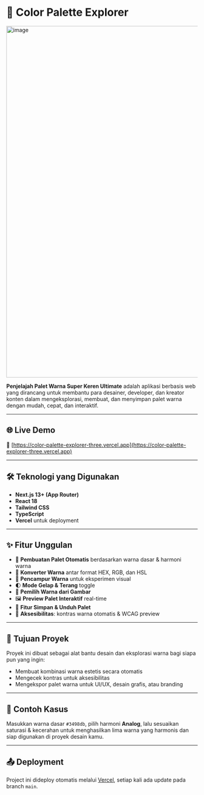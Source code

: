 # 🎨 Color Palette Explorer

<img width="1897" height="927" alt="image" src="https://github.com/user-attachments/assets/3e3d9432-406b-4002-850b-5790f6dc2278" />

**Penjelajah Palet Warna Super Keren Ultimate** adalah aplikasi berbasis web yang dirancang untuk membantu para desainer, developer, dan kreator konten dalam mengeksplorasi, membuat, dan menyimpan palet warna dengan mudah, cepat, dan interaktif.

---

## 🌐 Live Demo

🔗 [https://color-palette-explorer-three.vercel.app](https://color-palette-explorer-three.vercel.app)

---

## 🛠️ Teknologi yang Digunakan

- **Next.js 13+ (App Router)**
- **React 18**
- **Tailwind CSS**
- **TypeScript**
- **Vercel** untuk deployment

---

## ✨ Fitur Unggulan

- 🎨 **Pembuatan Palet Otomatis** berdasarkan warna dasar & harmoni warna
- 🌈 **Konverter Warna** antar format HEX, RGB, dan HSL
- 🧪 **Pencampur Warna** untuk eksperimen visual
- 🌓 **Mode Gelap & Terang** toggle
- 🧩 **Pemilih Warna dari Gambar**
- 🖼️ **Preview Palet Interaktif** real-time
- 💾 **Fitur Simpan & Unduh Palet**
- 🦻 **Aksesibilitas**: kontras warna otomatis & WCAG preview

---

## 🎯 Tujuan Proyek

Proyek ini dibuat sebagai alat bantu desain dan eksplorasi warna bagi siapa pun yang ingin:
- Membuat kombinasi warna estetis secara otomatis
- Mengecek kontras untuk aksesibilitas
- Mengekspor palet warna untuk UI/UX, desain grafis, atau branding

---

## 🧪 Contoh Kasus

Masukkan warna dasar `#3498db`, pilih harmoni **Analog**, lalu sesuaikan saturasi & kecerahan untuk menghasilkan lima warna yang harmonis dan siap digunakan di proyek desain kamu.

---

## 📤 Deployment

Project ini dideploy otomatis melalui [Vercel](https://vercel.com), setiap kali ada update pada branch `main`.
